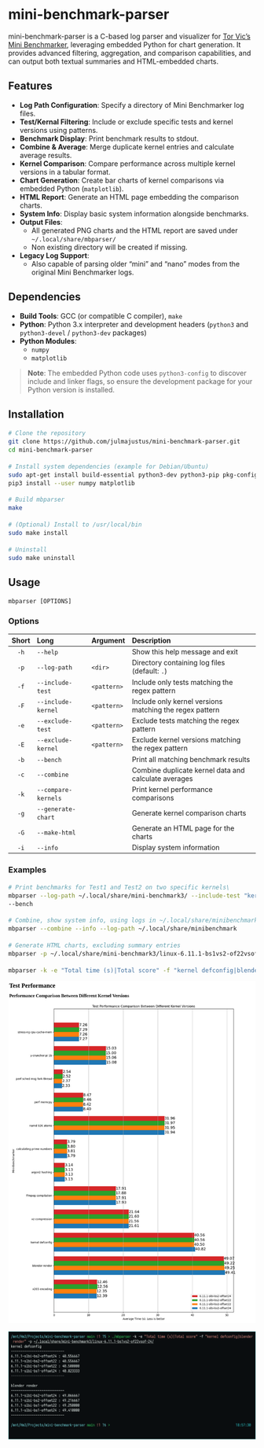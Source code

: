 # mini-benchmark-parser
mini-benchmark-parser is a C-based log parser and visualizer for [Tor Vic’s Mini Benchmarker](https://gitlab.com/torvic9/mini-benchmarker), leveraging embedded Python for chart generation. It provides advanced filtering, aggregation, and comparison capabilities, and can output both textual summaries and HTML-embedded charts.


## Features

- **Log Path Configuration**: Specify a directory of Mini Benchmarker log files.
- **Test/Kernal Filtering**: Include or exclude specific tests and kernel versions using patterns.
- **Benchmark Display**: Print benchmark results to stdout.
- **Combine & Average**: Merge duplicate kernel entries and calculate average results.
- **Kernel Comparison**: Compare performance across multiple kernel versions in a tabular format.
- **Chart Generation**: Create bar charts of kernel comparisons via embedded Python (`matplotlib`).
- **HTML Report**: Generate an HTML page embedding the comparison charts.
- **System Info**: Display basic system information alongside benchmarks.
- **Output Files**:  
  - All generated PNG charts and the HTML report are saved under  
    `~/.local/share/mbparser/`  
  - Non existing directory will be created if missing.  
- **Legacy Log Support**:  
  - Also capable of parsing older “mini” and “nano” modes from the original Mini Benchmarker logs.

## Dependencies

- **Build Tools**: GCC (or compatible C compiler), `make`
- **Python**: Python 3.x interpreter and development headers (`python3` and `python3-devel` / `python3-dev` packages)
- **Python Modules**:
  - `numpy`
  - `matplotlib`

> **Note**: The embedded Python code uses `python3-config` to discover include and linker flags, so ensure the development package for your Python version is installed.

## Installation

```bash
# Clone the repository
git clone https://github.com/julmajustus/mini-benchmark-parser.git
cd mini-benchmark-parser

# Install system dependencies (example for Debian/Ubuntu)
sudo apt-get install build-essential python3-dev python3-pip pkg-config
pip3 install --user numpy matplotlib

# Build mbparser
make

# (Optional) Install to /usr/local/bin
sudo make install

# Uninstall
sudo make uninstall
```

## Usage

```shell
mbparser [OPTIONS]
```

### Options

| Short | Long                | Argument    | Description                                             |
|:-----:|:--------------------|:------------|:--------------------------------------------------------|
| `-h`  | `--help`            |             | Show this help message and exit                         |
| `-p`  | `--log-path`        | `<dir>`     | Directory containing log files (default: `.`)            |
| `-f`  | `--include-test`    | `<pattern>` | Include only tests matching the regex pattern           |
| `-F`  | `--include-kernel`  | `<pattern>` | Include only kernel versions matching the regex pattern |
| `-e`  | `--exclude-test`    | `<pattern>` | Exclude tests matching the regex pattern                |
| `-E`  | `--exclude-kernel`  | `<pattern>` | Exclude kernel versions matching the regex pattern      |
| `-b`  | `--bench`           |             | Print all matching benchmark results                    |
| `-c`  | `--combine`         |             | Combine duplicate kernel data and calculate averages    |
| `-k`  | `--compare-kernels` |             | Print kernel performance comparisons                    |
| `-g`  | `--generate-chart`  |             | Generate kernel comparison charts                       |
| `-G`  | `--make-html`       |             | Generate an HTML page for the charts                    |
| `-i`  | `--info`            |             | Display system information                              |

### Examples

```bash
# Print benchmarks for Test1 and Test2 on two specific kernels\
mbparser --log-path ~/.local/share/mini-benchmark3/ --include-test "kernel defconfig|blender render" --include-kernel "6.13.0-gentoo-dist|6.14.0-gentoo-dist" 
--bench

# Combine, show system info, using logs in ~/.local/share/minibenchmark
mbparser --combine --info --log-path ~/.local/share/minibenchmark

# Generate HTML charts, excluding summary entries
mbparser -p ~/.local/share/mini-benchmark3/linux-6.11.1-bs1vs2-of22vsof-24 -gG -e "Total time \(s\)|Total score"

mbparser -k -e "Total time (s)|Total score" -f "kernel defconfig|blender render" -p ~/.local/share/mini-benchmark3/linux-6.11.1-bs1vs2-of22vsof-24
```
![benchchart](media/benchchart.png)

![terminaloutput](media/terminaloutput.png)

